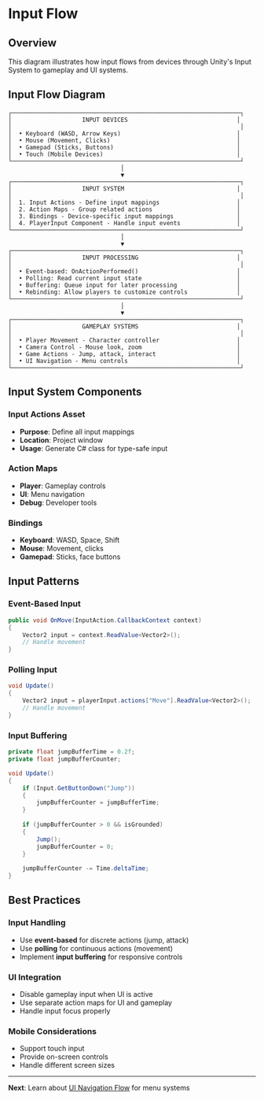 # Input Flow

## Overview

This diagram illustrates how input flows from devices through Unity's Input System to gameplay and UI systems.

## Input Flow Diagram

```
┌─────────────────────────────────────────────────────────────────┐
│                    INPUT DEVICES                               │
│                                                                 │
│  • Keyboard (WASD, Arrow Keys)                                 │
│  • Mouse (Movement, Clicks)                                    │
│  • Gamepad (Sticks, Buttons)                                   │
│  • Touch (Mobile Devices)                                      │
└─────────────────────────────────────────────────────────────────┘
                                │
                                ▼
┌─────────────────────────────────────────────────────────────────┐
│                    INPUT SYSTEM                                │
│                                                                 │
│  1. Input Actions - Define input mappings                      │
│  2. Action Maps - Group related actions                        │
│  3. Bindings - Device-specific input mappings                  │
│  4. PlayerInput Component - Handle input events                │
└─────────────────────────────────────────────────────────────────┘
                                │
                                ▼
┌─────────────────────────────────────────────────────────────────┐
│                    INPUT PROCESSING                            │
│                                                                 │
│  • Event-based: OnActionPerformed()                            │
│  • Polling: Read current input state                           │
│  • Buffering: Queue input for later processing                 │
│  • Rebinding: Allow players to customize controls              │
└─────────────────────────────────────────────────────────────────┘
                                │
                                ▼
┌─────────────────────────────────────────────────────────────────┐
│                    GAMEPLAY SYSTEMS                            │
│                                                                 │
│  • Player Movement - Character controller                      │
│  • Camera Control - Mouse look, zoom                           │
│  • Game Actions - Jump, attack, interact                       │
│  • UI Navigation - Menu controls                               │
└─────────────────────────────────────────────────────────────────┘
```

## Input System Components

### Input Actions Asset
- **Purpose**: Define all input mappings
- **Location**: Project window
- **Usage**: Generate C# class for type-safe input

### Action Maps
- **Player**: Gameplay controls
- **UI**: Menu navigation
- **Debug**: Developer tools

### Bindings
- **Keyboard**: WASD, Space, Shift
- **Mouse**: Movement, clicks
- **Gamepad**: Sticks, face buttons

## Input Patterns

### Event-Based Input
```csharp
public void OnMove(InputAction.CallbackContext context)
{
    Vector2 input = context.ReadValue<Vector2>();
    // Handle movement
}
```

### Polling Input
```csharp
void Update()
{
    Vector2 input = playerInput.actions["Move"].ReadValue<Vector2>();
    // Handle movement
}
```

### Input Buffering
```csharp
private float jumpBufferTime = 0.2f;
private float jumpBufferCounter;

void Update()
{
    if (Input.GetButtonDown("Jump"))
    {
        jumpBufferCounter = jumpBufferTime;
    }
    
    if (jumpBufferCounter > 0 && isGrounded)
    {
        Jump();
        jumpBufferCounter = 0;
    }
    
    jumpBufferCounter -= Time.deltaTime;
}
```

## Best Practices

### Input Handling
- Use **event-based** for discrete actions (jump, attack)
- Use **polling** for continuous actions (movement)
- Implement **input buffering** for responsive controls

### UI Integration
- Disable gameplay input when UI is active
- Use separate action maps for UI and gameplay
- Handle input focus properly

### Mobile Considerations
- Support touch input
- Provide on-screen controls
- Handle different screen sizes

---

**Next**: Learn about [UI Navigation Flow](./ui_navigation_flow.md) for menu systems
